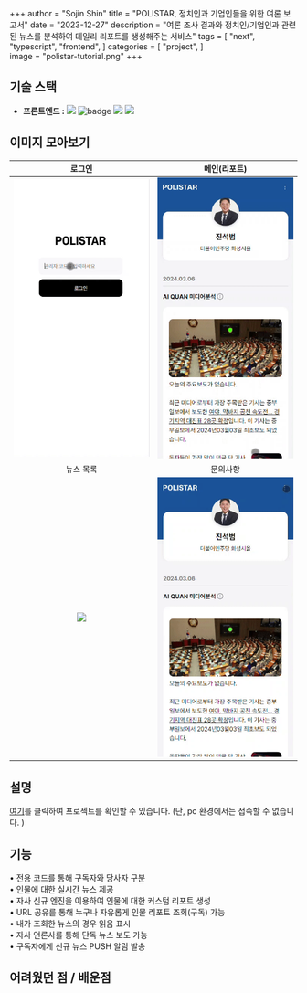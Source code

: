 +++
author = "Sojin Shin"
title = "POLISTAR, 정치인과 기업인들을 위한 여론 보고서"
date = "2023-12-27"
description = "여론 조사 결과와 정치인/기업인과 관련된 뉴스를 분석하여 데일리 리포트를 생성해주는 서비스"
tags = [
"next",
"typescript",
"frontend",
]
categories = [
"project",
]  
image = "polistar-tutorial.png"
+++

## 기술 스택
- **프론트엔드 :**
  <img src="https://img.shields.io/badge/typescript-3178C6?style=for-the-badge&logo=typescript&logoColor=white" style="display:inline;">
  <img src="https://img.shields.io/badge/next-000000?style=for-the-badge&logo=nextdotjs&logoColor=white" alt="badge">
  <img src="https://img.shields.io/badge/mui-007FFF?style=for-the-badge&logo=mui&logoColor=white" style="display:inline;">
  <img src="https://img.shields.io/badge/axios-5A29E4?style=for-the-badge&logo=axios&logoColor=white" style="display:inline;">

## 이미지 모아보기
|                    로그인                     |                메인(리포트)                 |
|:------------------------------------------:|:--------------------------------------:|
|  <img src="loginvideo.gif" width="300"/>   | <img src="mainvideo.gif" width="300"/> |
|                   뉴스 목록                    |                  문의사항                  |
| <img src="newslistvideo.gif" width="300"/> | <img src="qnavideo.gif" width="300"/>  |


## 설명
[여기](http://dev-www.newssalad.com:8282/)를 클릭하여 프로젝트를 확인할 수 있습니다.
(단, pc 환경에서는 접속할 수 없습니다. )


## 기능

• 전용 코드를 통해 구독자와 당사자 구분  
• 인물에 대한 실시간 뉴스 제공   
• 자사 신규 엔진을 이용하여 인물에 대한 커스텀 리포트 생성  
• URL 공유를 통해 누구나 자유롭게 인물 리포트 조회(구독) 가능  
• 내가 조회한 뉴스의 경우 읽음 표시  
• 자사 언론사를 통해 단독 뉴스 보도 가능  
• 구독자에게 신규 뉴스 PUSH 알림 발송  




## 어려웠던 점 / 배운점
